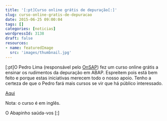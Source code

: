 ```yaml
---
title: '[:pt]Curso online grátis de depuração[:]'
slug: curso-online-gratis-de-depuracao
date: 2015-06-25 09:00:04
tags: []
categories: [noticias]
wordpressId: 3138
draft: false
resources:
- name: featuredImage
  src: 'images/thumbnail.jpg'
---
```

[:pt]O Pedro Lima (responsável pelo [OnSAP][1]) fez um curso online grátis a ensinar os rudimentos da depuração em ABAP. Espreitem pois está bem feito e porque estas iniciativas merecem todo o nosso apoio. Tenho a certeza de que o Pedro fará mais cursos se vir que há público interessado.

[Aqui][2]

Nota: o curso é em inglês.

O Abapinho saúda-vos
[:]

   [1]: https://www.onsap.com/
   [2]: https://academy.onsap.com
